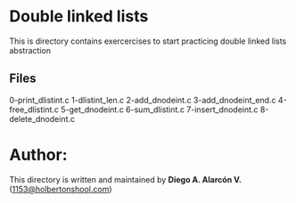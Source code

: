 # Double linked lists

This is directory contains exercercises to start practicing double linked lists abstraction

## Files
0-print_dlistint.c
1-dlistint_len.c
2-add_dnodeint.c
3-add_dnodeint_end.c
4-free_dlistint.c
5-get_dnodeint.c
6-sum_dlistint.c
7-insert_dnodeint.c
8-delete_dnodeint.c

# Author:
This directory is written and maintained by **Diego A. Alarcón V.** (1153@holbertonshool.com)



